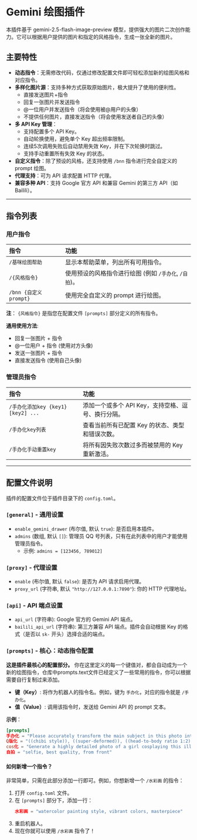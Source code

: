 # Gemini 绘图插件

本插件基于 gemini-2.5-flash-image-preview 模型，提供强大的图片二次创作能力。它可以根据用户提供的图片和指定的风格指令，生成一张全新的图片。

## 主要特性

- **动态指令**：无需修改代码，仅通过修改配置文件即可轻松添加新的绘图风格和对应指令。
- **多样化图片源**：支持多种方式获取原始图片，极大提升了使用的便利性。
  - 直接发送图片+指令
  - 回复一张图片并发送指令
  - @一位用户并发送指令（将会使用被@用户的头像）
  - 不提供任何图片，直接发送指令（将会使用发送者自己的头像）
- **多 API Key 管理**：
  - 支持配置多个 API Key。
  - 自动轮换使用，避免单个 Key 超出频率限制。
  - 连续5次调用失败后自动禁用失效 Key，并在下次轮换时跳过。
  - 支持手动重置所有失效 Key 的状态。
- **自定义指令**：除了预设的风格，还支持使用 `/bnn` 指令进行完全自定义的 prompt 绘图。
- **代理支持**：可为 API 请求配置 HTTP 代理。
- **兼容多种 API**：支持 Google 官方 API 和兼容 Gemini 的第三方 API（如 Bailili）。

---

## 指令列表

### 用户指令

| 指令                  | 功能                                                   |
| :-------------------- | :----------------------------------------------------- |
| `/基咪绘图帮助`       | 显示本帮助菜单，列出所有可用指令。                     |
| `/{风格指令}`         | 使用预设的风格指令进行绘图 (例如 `/手办化`, `/自拍`)。 |
| `/bnn {自定义prompt}` | 使用完全自定义的 prompt 进行绘图。                     |

**注**： `{风格指令}` 是指您在配置文件 `[prompts]` 部分定义的所有指令。

**通用使用方法**:
- 回复一张图片 + 指令
- @一位用户 + 指令 (使用对方头像)
- 发送一张图片 + 指令
- 直接发送指令 (使用自己头像)

### 管理员指令

| 指令                               | 功能                                               |
| :--------------------------------- | :------------------------------------------------- |
| `/手办化添加key {key1} [key2] ...` | 添加一个或多个 API Key，支持空格、逗号、换行分隔。 |
| `/手办化key列表`                   | 查看当前所有已配置 Key 的状态、类型和错误次数。    |
| `/手办化手动重置key`               | 将所有因失败次数过多而被禁用的 Key 重新激活。      |

---

## 配置文件说明

插件的配置文件位于插件目录下的 `config.toml`。

### `[general]` - 通用设置

- `enable_gemini_drawer` (布尔值, 默认 `true`): 是否启用本插件。
- `admins` (数组, 默认 `[]`): 管理员 QQ 号列表，只有在此列表中的用户才能使用管理员指令。
  - 示例: `admins = [123456, 789012]`

### `[proxy]` - 代理设置

- `enable` (布尔值, 默认 `false`): 是否为 API 请求启用代理。
- `proxy_url` (字符串, 默认 `"http://127.0.0.1:7890"`): 你的 HTTP 代理地址。

### `[api]` - API 端点设置

- `api_url` (字符串): Google 官方的 Gemini API 端点。
- `bailili_api_url` (字符串): 第三方兼容 API 端点。插件会自动根据 Key 的格式（是否以 `sk-` 开头）选择合适的端点。

### `[prompts]` - 核心：动态指令配置

**这是插件最核心的配置部分。** 你在这里定义的每一个键值对，都会自动成为一个新的绘图指令，仓库中prompts.text文件已经定义了一些常用的指令，你可以根据需要自行复制过来添加。

- **键（Key）**: 将作为机器人的指令名。例如，键为 `手办化`，对应的指令就是 `/手办化`。
- **值（Value）**: 调用该指令时，发送给 Gemini API 的 prompt 文本。

**示例**：
```toml
[prompts]
手办化 = "Please accurately transform the main subject in this photo into a realistic, masterpiece-like 1/7 scale PVC statue..."
Q版化 = "((chibi style)), ((super-deformed)), ((head-to-body ratio 1:2))..."
cos化 = "Generate a highly detailed photo of a girl cosplaying this illustration, at Comiket..."
自拍 = "selfie, best quality, from front"
```

#### **如何新增一个指令？**

非常简单，只需在此部分添加一行即可。例如，你想新增一个 `/水彩画` 的指令：

1.  打开 `config.toml` 文件。
2.  在 `[prompts]` 部分下，添加一行：
    ```toml
    水彩画 = "watercolor painting style, vibrant colors, masterpiece"
    ```
3.  重启机器人。
4.  现在你就可以使用 `/水彩画` 指令了！
